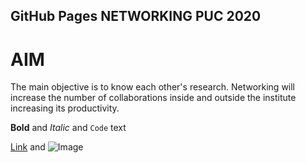 ## GitHub Pages NETWORKING PUC 2020

# AIM
The main objective is to know each other's research. 
Networking will increase the number of collaborations inside and outside the institute increasing its productivity.


**Bold** and _Italic_ and `Code` text

[Link](https://twitter.com/IibMers) and 
![Image](src)
```
